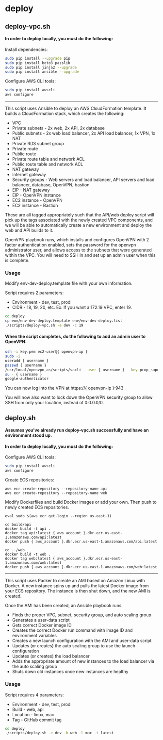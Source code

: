 # deploy

## deploy-vpc.sh

#### In order to deploy locally, you must do the following:

Install dependencies:

```bash
sudo pip install --upgrade pip
sudo pip install boto3 passlib
sudo pip install jinja2 --upgrade
sudo pip install ansible --upgrade
```

Configure AWS CLI tools:

```bash
sudo pip install awscli
aws configure
```
---

This script uses Ansible to deploy an AWS CloudFormation template. It builds a CloudFormation stack, which creates the following:

* VPC
* Private subnets - 2x web, 2x API, 2x database
* Public subnets - 2x web load balancer, 2x API load balancer, 1x VPN, 1x NAT
* Private RDS subnet group
* Private route
* Public route
* Private route table and network ACL
* Public route table and network ACL
* NAT gateway
* Internet gateway
* Security groups - Web servers and load balancer, API servers and load balancer, database, OpenVPN, bastion
* EIP - NAT gateway
* EIP - OpenVPN instance
* EC2 instance - OpenVPN
* EC2 instance - Bastion

These are all tagged appropriately such that the API/web deploy script will pick up the tags associated with the newly created VPC components, and we will be able to automatically create a new environment and deploy the web and API builds to it.

OpenVPN playbook runs, which installs and configures OpenVPN with 2 factor authentication enabled, sets the password for the openvpn administrator user, and allows access to the subnets that were generated within the VPC. You will need to SSH in and set up an admin user when this is complete.

### Usage

Modify env-dev-deploy.template file with your own information.

Script requires 2 parameters:
* Environment - dev, test, prod
* CIDR - 18, 19, 20, etc. Ex: If you want a 172.19 VPC, enter 19.

```bash
cd deploy
cp env/env-dev-deploy.template env/env-dev-deploy.list
./scripts/deploy-vpc.sh -e dev -c 19
```

#### When the script completes, do the following to add an admin user to OpenVPN:

```bash
ssh -i key.pem ec2-user@{ openvpn-ip }
sudo -i
useradd { username }
passwd { username }
/usr/local/openvpn_as/scripts/sacli --user { username } --key prop_superuser --value true UserPropPut
su - { username }
google-authenticator
```

You can now log into the VPN at https://{ openvpn-ip }:943

You will now also want to lock down the OpenVPN security group to allow SSH from only your location, instead of 0.0.0.0/0.

## deploy.sh

#### Assumes you've already run deploy-vpc.sh successfully and have an environment stood up.
#### In order to deploy locally, you must do the following:

Configure AWS CLI tools:

```bash
sudo pip install awscli
aws configure
```

Create ECS repositories:

```
aws ecr create-repository --repository-name api
aws ecr create-repository --repository-name web
```

Modify Dockerfiles and build Docker images or add your own. Then push to newly created ECS repositories.
```
eval sudo $(aws ecr get-login --region us-east-1)

cd build/api
docker build -t api .
docker tag api:latest { aws_account }.dkr.ecr.us-east-1.amazonaws.com/api:latest
docker push { aws_account }.dkr.ecr.us-east-1.amazonaws.com/api:latest

cd ../web
docker build -t web .
docker tag web:latest { aws_account }.dkr.ecr.us-east-1.amazonaws.com/web:latest
docker push { aws_account }.dkr.ecr.us-east-1.amazonaws.com/web:latest
```

---

This script uses Packer to create an AMI based on Amazon Linux with Docker. A new instance spins up and pulls the latest Docker image from your ECS repository. The instance is then shut down, and the new AMI is created.

Once the AMI has been created, an Ansible playbook runs.
* Finds the proper VPC, subnet, security group, and auto scaling group
* Generates a user-data script
 * Gets correct Docker image ID
 * Creates the correct Docker run command with image ID and environment variables
* Creates a new launch configuration with the AMI and user-data script
* Updates (or creates) the auto scaling group to use the launch configuration
* Updates (or creates) the load balancer
* Adds the appropriate amount of new instances to the load balancer via the auto scaling group
* Shuts down old instances once new instances are healthy

### Usage

Script requires 4 parameters:
* Environment - dev, test, prod
* Build - web, api
* Location - linux, mac
* Tag - GitHub commit tag

```bash
cd deploy
./scripts/deploy.sh -e dev -b web -l mac -t latest
```
